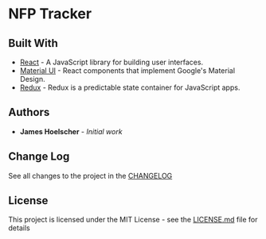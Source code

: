 # NFP Tracker



## Built With

* [React](https://reactjs.org/) - A JavaScript library for building user interfaces.
* [Material UI](https://material-ui.com/) - React components that implement Google's Material Design.
* [Redux](https://redux.js.org/) - Redux is a predictable state container for JavaScript apps.

## Authors

* **James Hoelscher** - *Initial work*

## Change Log

See all changes to the project in the [CHANGELOG](CHANGELOG.md)

## License

This project is licensed under the MIT License - see the [LICENSE.md](LICENSE.md) file for details
